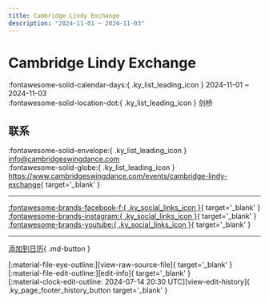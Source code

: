 ```yaml
---
title: Cambridge Lindy Exchange
description: "2024-11-01 ~ 2024-11-03"
---
```


# Cambridge Lindy Exchange 

:fontawesome-solid-calendar-days:{ .ky_list_leading_icon } 2024-11-01 ~ 2024-11-03  
:fontawesome-solid-location-dot:{ .ky_list_leading_icon } 剑桥  

## 联系

:fontawesome-solid-envelope:{ .ky_list_leading_icon } <info@cambridgeswingdance.com>  
:fontawesome-solid-globe:{ .ky_list_leading_icon } <https://www.cambridgeswingdance.com/events/cambridge-lindy-exchange>{ target='_blank' }  

---

 [:fontawesome-brands-facebook-f:{ .ky_social_links_icon }](https://www.facebook.com/cambridgeswingdance){ target='_blank' } [:fontawesome-brands-instagram:{ .ky_social_links_icon }](https://instagram.com/cambridgeswingdance){ target='_blank' } [:fontawesome-brands-youtube:{ .ky_social_links_icon }](https://youtube.com/@cambridgelindyhop){ target='_blank' }

---

[添加到日历](https://swing.news/ics/zh-Hans/2024/uk/cambridge-lindy-exchange-2024.ics){ .md-button }

<div class="ky_page_footer" markdown>
<div class="ky_page_footer_trailing" markdown="span">
[:material-file-eye-outline:][view-raw-source-file]{ target='_blank' }
[:material-file-edit-outline:][edit-info]{ target='_blank' }
</div>
<div class="ky_page_footer_leading" markdown="span">
[:material-clock-edit-outline: 2024-07-14 20:30 UTC][view-edit-history]{ .ky_page_footer_history_button target='_blank' }
</div>
</div>

[view-raw-source-file]: https://github.com/swingdance/events/blob/main/2024/uk/cambridge-lindy-exchange-2024.json "查看原始源文件"
[edit-info]: https://github.com/swingdance/events/issues/new?assignees=&labels=update+event&projects=&template=03-update_entity.yml&title=%5B2024%2Fuk%5D%20Cambridge%20Lindy%20Exchange&region=uk&year=2024&id=cambridge-lindy-exchange-2024&name=Cambridge%20Lindy%20Exchange&org_id= "编辑信息"

[view-edit-history]: https://github.com/swingdance/events/commits/main/2024/uk/cambridge-lindy-exchange-2024.json "查看编辑历史"
